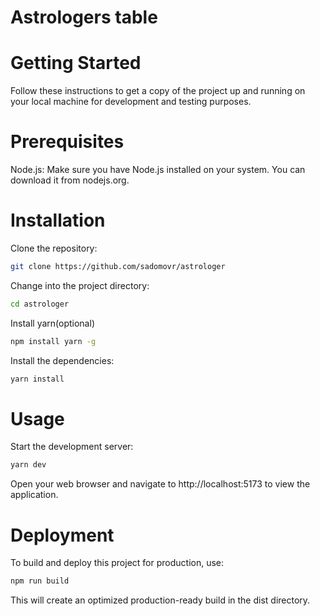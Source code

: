 # Astrologers table

# Getting Started
Follow these instructions to get a copy of the project up and running on your local machine for development and testing purposes.

# Prerequisites
Node.js: Make sure you have Node.js installed on your system. You can download it from nodejs.org.
# Installation
Clone the repository:

```bash 
git clone https://github.com/sadomovr/astrologer
```
Change into the project directory:

```bash
cd astrologer
```
Install yarn(optional)
```bash
npm install yarn -g
```
Install the dependencies:

```bash 
yarn install
```
# Usage
Start the development server:

```bash
yarn dev
```
Open your web browser and navigate to http://localhost:5173 to view the application.

# Deployment
To build and deploy this project for production, use:
```bash 
npm run build
```
This will create an optimized production-ready build in the dist directory.
